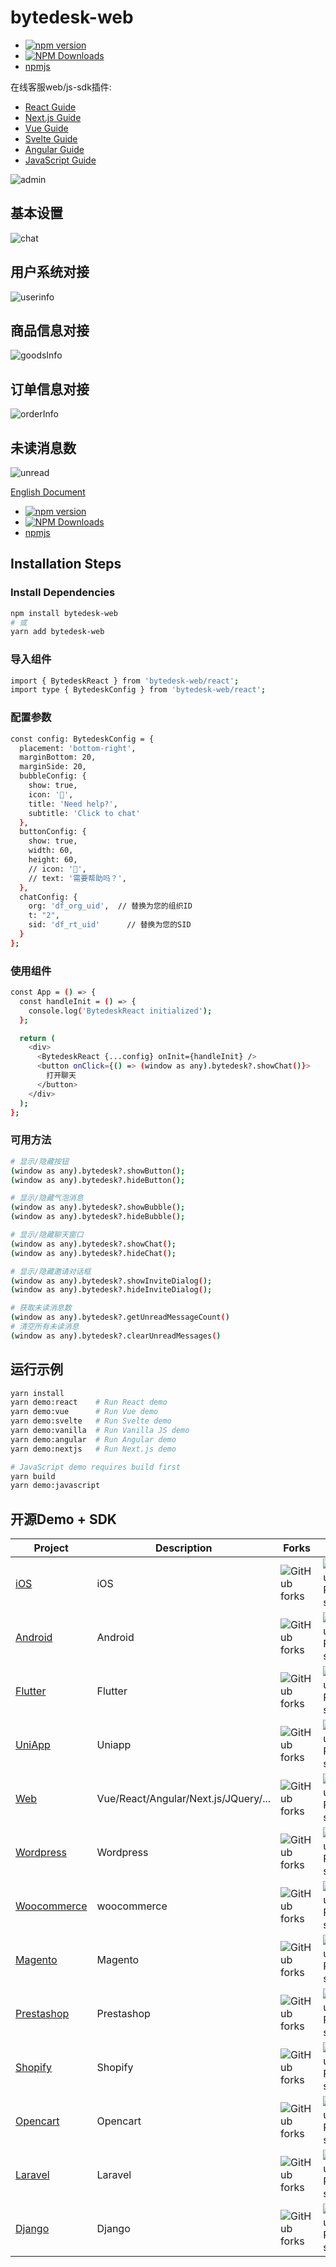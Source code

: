 <!--
 * @Author: jackning 270580156@qq.com
 * @Date: 2024-12-28 13:08:41
 * @LastEditors: jackning 270580156@qq.com
 * @LastEditTime: 2025-07-12 09:34:20
 * @Description: bytedesk.com https://github.com/Bytedesk/bytedesk
 *   Please be aware of the BSL license restrictions before installing Bytedesk IM – 
 *  selling, reselling, or hosting Bytedesk IM as a service is a breach of the terms and automatically terminates your rights under the license. 
 *  仅支持企业内部员工自用，严禁私自用于销售、二次销售或者部署SaaS方式销售 
 *  Business Source License 1.1: https://github.com/Bytedesk/bytedesk/blob/main/LICENSE 
 *  contact: 270580156@qq.com 
 *  联系：270580156@qq.com
 * Copyright (c) 2024 by bytedesk.com, All Rights Reserved. 
-->
# bytedesk-web

- [![npm version](https://badge.fury.io/js/bytedesk-web.svg)](https://badge.fury.io/js/bytedesk-web)
- [![NPM Downloads](https://img.shields.io/npm/dm/bytedesk-web.svg?style=flat)](https://www.npmjs.com/package/bytedesk-web)
- [npmjs](https://www.npmjs.com/package/bytedesk-web)

在线客服web/js-sdk插件:

- [React Guide](examples/react-demo/readme.md)
- [Next.js Guide](examples/nextjs-demo/readme.md)
- [Vue Guide](examples/vue-demo/readme.md)
- [Svelte Guide](examples/svelte-demo/readme.md)
- [Angular Guide](examples/angular-demo/readme.md)
- [JavaScript Guide](examples/javascript-demo/readme.md)

![admin](images/admin/chat.png)

## 基本设置

![chat](images/chat/basicsettings.png)

## 用户系统对接

![userinfo](images/chat/userinfo.png)

## 商品信息对接

![goodsInfo](images/chat/goodsinfo.png)

## 订单信息对接

![orderInfo](images/chat/orderinfo.png)

## 未读消息数

![unread](images/chat/unread_count.png)

[English Document](./readme.md)

- [![npm version](https://badge.fury.io/js/bytedesk-web.svg)](https://badge.fury.io/js/bytedesk-web)
- [![NPM Downloads](https://img.shields.io/npm/dm/bytedesk-web.svg?style=flat)](https://www.npmjs.com/package/bytedesk-web)
- [npmjs](https://www.npmjs.com/package/bytedesk-web)

## Installation Steps

### Install Dependencies

```bash
npm install bytedesk-web
# 或
yarn add bytedesk-web
```

### 导入组件

```bash
import { BytedeskReact } from 'bytedesk-web/react';
import type { BytedeskConfig } from 'bytedesk-web/react';
```

### 配置参数

```bash
const config: BytedeskConfig = {
  placement: 'bottom-right',
  marginBottom: 20,
  marginSide: 20,
  bubbleConfig: {
    show: true,
    icon: '👋',
    title: 'Need help?',
    subtitle: 'Click to chat'
  },
  buttonConfig: {
    show: true,
    width: 60,
    height: 60,
    // icon: '👋',
    // text: '需要帮助吗？',
  },
  chatConfig: {
    org: 'df_org_uid',  // 替换为您的组织ID
    t: "2",
    sid: 'df_rt_uid'      // 替换为您的SID
  }
};
```

### 使用组件

```bash
const App = () => {
  const handleInit = () => {
    console.log('BytedeskReact initialized');
  };

  return (
    <div>
      <BytedeskReact {...config} onInit={handleInit} />
      <button onClick={() => (window as any).bytedesk?.showChat()}>
        打开聊天
      </button>
    </div>
  );
};
```

### 可用方法

```bash
# 显示/隐藏按钮
(window as any).bytedesk?.showButton();
(window as any).bytedesk?.hideButton();

# 显示/隐藏气泡消息
(window as any).bytedesk?.showBubble();
(window as any).bytedesk?.hideBubble();

# 显示/隐藏聊天窗口
(window as any).bytedesk?.showChat();
(window as any).bytedesk?.hideChat();

# 显示/隐藏邀请对话框
(window as any).bytedesk?.showInviteDialog();
(window as any).bytedesk?.hideInviteDialog();

# 获取未读消息数
(window as any).bytedesk?.getUnreadMessageCount()
# 清空所有未读消息
(window as any).bytedesk?.clearUnreadMessages()
```

## 运行示例

```bash
yarn install
yarn demo:react    # Run React demo
yarn demo:vue      # Run Vue demo
yarn demo:svelte   # Run Svelte demo
yarn demo:vanilla  # Run Vanilla JS demo
yarn demo:angular  # Run Angular demo
yarn demo:nextjs   # Run Next.js demo

# JavaScript demo requires build first
yarn build
yarn demo:javascript
```

## 开源Demo + SDK

| Project     | Description           | Forks          | Stars             |
|-------------|-----------------------|----------------|-------------------|
| [iOS](https://github.com/bytedesk/bytedesk-swift) | iOS  | ![GitHub forks](https://img.shields.io/github/forks/bytedesk/bytedesk-swift) | ![GitHub Repo stars](https://img.shields.io/github/stars/Bytedesk/bytedesk-swift)                 |
| [Android](https://github.com/bytedesk/bytedesk-android) | Android | ![GitHub forks](https://img.shields.io/github/forks/bytedesk/bytedesk-android) | ![GitHub Repo stars](https://img.shields.io/github/stars/bytedesk/bytedesk-android)  |
| [Flutter](https://github.com/bytedesk/bytedesk-flutter) | Flutter | ![GitHub forks](https://img.shields.io/github/forks/bytedesk/bytedesk-flutter)| ![GitHub Repo stars](https://img.shields.io/github/stars/bytedesk/bytedesk-flutter) |
| [UniApp](https://github.com/bytedesk/bytedesk-uniapp) | Uniapp | ![GitHub forks](https://img.shields.io/github/forks/bytedesk/bytedesk-uniapp) | ![GitHub Repo stars](https://img.shields.io/github/stars/bytedesk/bytedesk-uniapp) |
| [Web](https://github.com/bytedesk/bytedesk-web) | Vue/React/Angular/Next.js/JQuery/... | ![GitHub forks](https://img.shields.io/github/forks/bytedesk/bytedesk-web) | ![GitHub Repo stars](https://img.shields.io/github/stars/bytedesk/bytedesk-web) |
| [Wordpress](https://github.com/bytedesk/bytedesk-wordpress) | Wordpress | ![GitHub forks](https://img.shields.io/github/forks/bytedesk/bytedesk-wordpress) | ![GitHub Repo stars](https://img.shields.io/github/stars/bytedesk/bytedesk-wordpress) |
| [Woocommerce](https://github.com/bytedesk/bytedesk-woocommerce) | woocommerce | ![GitHub forks](https://img.shields.io/github/forks/bytedesk/bytedesk-woocommerce) | ![GitHub Repo stars](https://img.shields.io/github/stars/bytedesk/bytedesk-woocommerce) |
| [Magento](https://github.com/bytedesk/bytedesk-magento) | Magento | ![GitHub forks](https://img.shields.io/github/forks/bytedesk/bytedesk-magento) | ![GitHub Repo stars](https://img.shields.io/github/stars/bytedesk/bytedesk-magento) |
| [Prestashop](https://github.com/bytedesk/bytedesk-prestashop) | Prestashop | ![GitHub forks](https://img.shields.io/github/forks/bytedesk/bytedesk-prestashop) | ![GitHub Repo stars](https://img.shields.io/github/stars/bytedesk/bytedesk-prestashop) |
| [Shopify](https://github.com/bytedesk/bytedesk-shopify) | Shopify | ![GitHub forks](https://img.shields.io/github/forks/bytedesk/bytedesk-shopify) | ![GitHub Repo stars](https://img.shields.io/github/stars/bytedesk/bytedesk-shopify) |
| [Opencart](https://github.com/bytedesk/bytedesk-opencart) | Opencart | ![GitHub forks](https://img.shields.io/github/forks/bytedesk/bytedesk-opencart) | ![GitHub Repo stars](https://img.shields.io/github/stars/bytedesk/bytedesk-opencart) |
| [Laravel](https://github.com/bytedesk/bytedesk-laravel) | Laravel | ![GitHub forks](https://img.shields.io/github/forks/bytedesk/bytedesk-laravel) | ![GitHub Repo stars](https://img.shields.io/github/stars/bytedesk/bytedesk-laravel) |
| [Django](https://github.com/bytedesk/bytedesk-django) | Django | ![GitHub forks](https://img.shields.io/github/forks/bytedesk/bytedesk-django) | ![GitHub Repo stars](https://img.shields.io/github/stars/bytedesk/bytedesk-django) |

